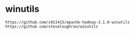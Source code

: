 # winutils

```
https://github.com/s911415/apache-hadoop-3.1.0-winutils
https://github.com/steveloughran/winutils
```
